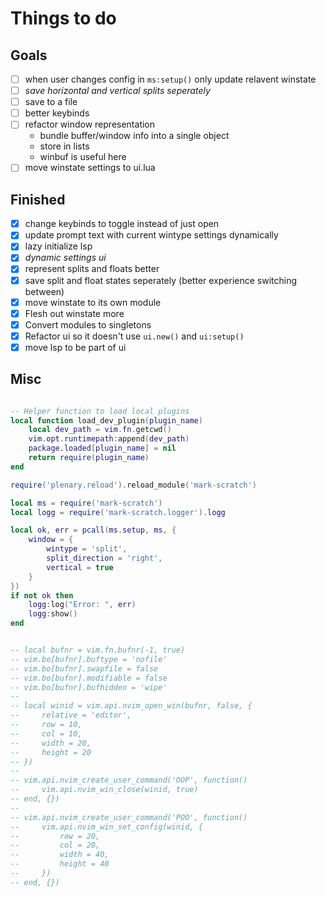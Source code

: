# Things to do

## Goals

- [ ] when user changes config in `ms:setup()` only update relavent winstate
- [ ] *save horizontal and vertical splits seperately*
- [ ] save to a file
- [ ] better keybinds
- [ ] refactor window representation
    - bundle buffer/window info into a single object
    - store in lists
    - winbuf is useful here
- [ ] move winstate settings to ui.lua

## Finished

- [x] change keybinds to toggle instead of just open
- [x] update prompt text with current wintype settings dynamically
- [x] lazy initialize lsp
- [x] *dynamic settings ui*
- [x] represent splits and floats better
- [x] save split and float states seperately (better experience switching between)
- [x] move winstate to its own module
- [x] Flesh out winstate more
- [x] Convert modules to singletons
- [x] Refactor ui so it doesn't use `ui.new()` and `ui:setup()`
- [x] move lsp to be part of ui

## Misc

```lua

-- Helper function to load local plugins
local function load_dev_plugin(plugin_name)
    local dev_path = vim.fn.getcwd()
    vim.opt.runtimepath:append(dev_path)
    package.loaded[plugin_name] = nil
    return require(plugin_name)
end

require('plenary.reload').reload_module('mark-scratch')

local ms = require('mark-scratch')
local logg = require('mark-scratch.logger').logg

local ok, err = pcall(ms.setup, ms, {
    window = {
        wintype = 'split',
        split_direction = 'right',
        vertical = true
    }
})
if not ok then
    logg:log("Error: ", err)
    logg:show()
end


-- local bufnr = vim.fn.bufnr(-1, true)
-- vim.bo[bufnr].buftype = 'nofile'
-- vim.bo[bufnr].swapfile = false
-- vim.bo[bufnr].modifiable = false
-- vim.bo[bufnr].bufhidden = 'wipe'
--
-- local winid = vim.api.nvim_open_win(bufnr, false, {
--     relative = 'editor',
--     row = 10,
--     col = 10,
--     width = 20,
--     height = 20
-- })
--
-- vim.api.nvim_create_user_command('OOP', function()
--     vim.api.nvim_win_close(winid, true)
-- end, {})
--
-- vim.api.nvim_create_user_command('POO', function()
--     vim.api.nvim_win_set_config(winid, {
--         row = 20,
--         col = 20,
--         width = 40,
--         height = 40
--     })
-- end, {})



```

